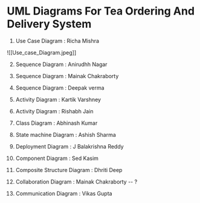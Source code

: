 # UML Diagrams For Tea Ordering And Delivery System

1. Use Case Diagram  : Richa Mishra

![[Use_case_Diagram.jpeg]]


2. Sequence Diagram : Anirudhh Nagar





3. Sequence Diagram : Mainak Chakraborty
4. Sequence Diagram : Deepak verma


5. Activity Diagram : Kartik Varshney
6. Activity Diagram : Rishabh Jain
7. Class Diagram  : Abhinash Kumar
8. State machine Diagram : Ashish Sharma
9. Deployment Diagram : J Balakrishna Reddy
10. Component Diagram :  Sed Kasim
11. Composite Structure Diagram : Dhriti Deep
12. Collaboration Diagram : Mainak Chakraborty  -- ?
13. Communication Diagram : Vikas Gupta




